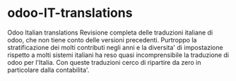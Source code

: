 # odoo-IT-translations
Odoo Italian translations 
Revisione completa delle traduzioni italiane di odoo, che non tiene conto delle versioni precedenti.
Purtroppo la stratificazione dei molti contributi negli anni e la diversita' di impostazione rispetto a molti sistemi italiani ha reso quasi incomprensibile la traduzione di odoo per l'Italia.
Con queste traduzioni cerco di ripartire da zero in particolare dalla contabilita'.
